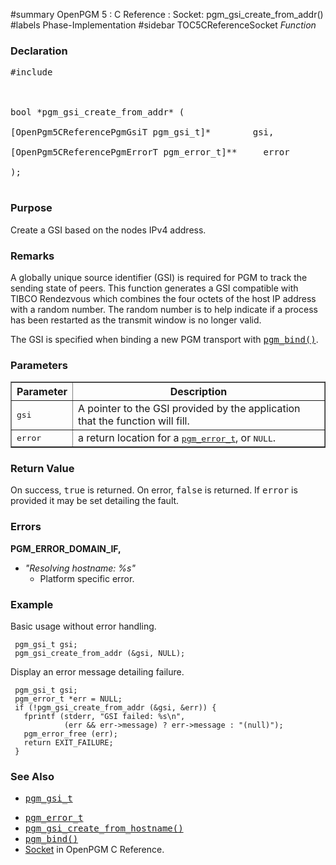 ﻿#summary OpenPGM 5 : C Reference : Socket: pgm\_gsi\_create\_from\_addr()
#labels Phase-Implementation
#sidebar TOC5CReferenceSocket
_Function_
### Declaration ###
<pre>
#include <pgm/pgm.h><br>
<br>
bool *pgm_gsi_create_from_addr* (<br>
[OpenPgm5CReferencePgmGsiT pgm_gsi_t]*        gsi,<br>
[OpenPgm5CReferencePgmErrorT pgm_error_t]**     error<br>
);<br>
</pre>

### Purpose ###
Create a GSI based on the nodes IPv4 address.

### Remarks ###
A globally unique source identifier (GSI) is required for PGM to track the sending state of peers.  This function generates a GSI compatible with TIBCO Rendezvous which combines the four octets of the host IP address with a random number.  The random number is to help indicate if a process has been restarted as the transmit window is no longer valid.

The GSI is specified when binding a new PGM transport with <tt><a href='OpenPgm5CReferencePgmBind.md'>pgm_bind()</a></tt>.

### Parameters ###

<table cellpadding='5' border='1' cellspacing='0'>
<tr>
<th>Parameter</th>
<th>Description</th>
</tr>
<tr>
<td><tt>gsi</tt></td>
<td>A pointer to the GSI provided by the application that the function will fill.</td>
</tr><tr>
<td><tt>error</tt></td>
<td>a return location for a <tt><a href='OpenPgm5CReferencePgmErrorT.md'>pgm_error_t</a></tt>, or <tt>NULL</tt>.</td>
</tr>
</table>

### Return Value ###
On success, <tt>true</tt> is returned.  On error, <tt>false</tt> is returned.  If <tt>error</tt> is provided it may be set detailing the fault.


### Errors ###

**PGM\_ERROR\_DOMAIN\_IF,**
  * _"Resolving hostname: %s"_
    * Platform specific error.


### Example ###
Basic usage without error handling.

```
 pgm_gsi_t gsi;
 pgm_gsi_create_from_addr (&gsi, NULL);
```

Display an error message detailing failure.

```
 pgm_gsi_t gsi;
 pgm_error_t *err = NULL;
 if (!pgm_gsi_create_from_addr (&gsi, &err)) {
   fprintf (stderr, "GSI failed: %s\n",
            (err && err->message) ? err->message : "(null)");
   pgm_error_free (err);
   return EXIT_FAILURE;
 }
```

### See Also ###
  * <tt><a href='OpenPgm5CReferencePgmGsiT.md'>pgm_gsi_t</a></tt><br>
<ul><li><tt><a href='OpenPgm5CReferencePgmErrorT.md'>pgm_error_t</a></tt><br>
</li><li><tt><a href='OpenPgm5CReferencePgmGsiCreateFromHostname.md'>pgm_gsi_create_from_hostname()</a></tt><br>
</li><li><tt><a href='OpenPgm5CReferencePgmBind.md'>pgm_bind()</a></tt><br>
</li><li><a href='OpenPgm5CReferenceSocket.md'>Socket</a> in OpenPGM C Reference.